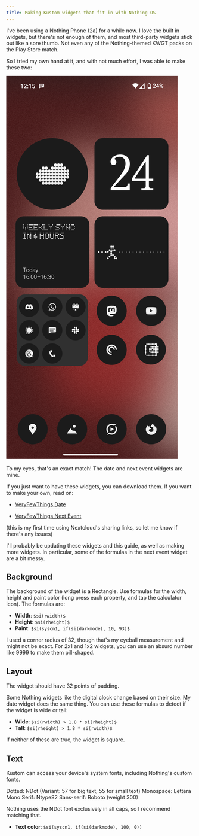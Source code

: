 ```yaml
---
title: Making Kustom widgets that fit in with Nothing OS
---
```


I've been using a Nothing Phone (2a) for a while now. I love the built in widgets, but there's not enough of them, and most third-party widgets stick out like a sore thumb. Not even any of the Nothing-themed KWGT packs on the Play Store match.

So I tried my own hand at it, and with not much effort, I was able to make these two:

![A Nothing Phone home screen with weather, date, next event and pedometer widgets](/assets/photos/Screenshot_20240424-121527.png)

To my eyes, that's an exact match! The date and next event widgets are mine.

If you just want to have these widgets, you can download them. If you want to make your own, read on:

- [VeryFewThings Date](https://cloud.dz4k.dev/s/y5aDJyPWwYiG2tb)

- [VeryFewThings Next Event](https://cloud.dz4k.dev/s/Zsa8Zq2wCaeH5wH)

(this is my first time using Nextcloud's sharing links, so let me know if there's any issues)

I'll probably be updating these widgets and this guide, as well as making more widgets. In particular, some of the formulas in the next event widget are a bit messy.


## Background

The background of the widget is a Rectangle. Use formulas for the width, height and paint color (long press each property, and tap the calculator icon). The formulas are:

- **Width**: `$si(rwidth)$`
- **Height**: `$si(rheight)$`
- **Paint**: `$si(syscn1, if(si(darkmode), 10, 93)$`

I used a corner radius of 32, though that's my eyeball measurement and might not be exact. For 2x1 and 1x2 widgets, you can use an absurd number like 9999 to make them pill-shaped.


## Layout

The widget should have 32 points of padding.

Some Nothing widgets like the digital clock change based on their size. My date widget does the same thing. You can use these formulas to detect if the widget is wide or tall:

- **Wide**: `$si(rwidth) > 1.8 * si(rheight)$`
- **Tall**: `$si(rheight) > 1.8 * si(rwidth)$`

If neither of these are true, the widget is square.


## Text

Kustom can access your device's system fonts, including Nothing's custom fonts.

Dotted: NDot (Variant: 57 for big text, 55 for small text)
Monospace: Lettera Mono
Serif: Ntype82
Sans-serif: Roboto (weight 300)

Nothing uses the NDot font exclusively in all caps, so I recommend matching that.

- **Text color**: `$si(syscn1, if(si(darkmode), 100, 0))`
